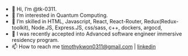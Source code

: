 - 👋 Hi, I’m @tk-0311.
- 👀 I’m interested in Quantum Computing.
- 🌱 I’m skilled in HTML, Javascript, React, React-Router, Redux(Redux-toolkit), Node.JS, Express.JS, css/sass, c++, dockers, argocd,
- 💞️ I was recently accepted into Advanced software engineer immersive residency program.
- 📫 How to reach me 
 timothykwon0311@gmail.com | <a href=linkedin.com/in/timothy-m-kwon>linkedin</a>
<!---
tk-0311/tk-0311 is a ✨ special ✨ repository because its `README.md` (this file) appears on your GitHub profile.
You can click the Preview link to take a look at your changes.
--->
